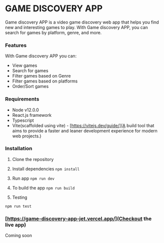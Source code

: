 # GAME DISCOVERY APP

Game discovery APP is a video game discovery web app that helps you find new and interesting games to play. With Game discovery APP, you can search for games by platform, genre, and more.

### Features

With Game discovery APP you can:

- View games
- Search for games
- Filter games based on Genre
- Filter games based on platforms
- Order/Sort games

### Requirements

- Node v12.0.0
- React.js framework
- Typescript
- Vite(scaffolded using vite) - [https://vitejs.dev/guide/](A build tool that aims to provide a faster and leaner development experience for modern web projects.)

### Installation

1. Clone the repository

2. Install dependencies
   `npm install`

3. Run app
   `npm run dev`

4. To build the app
   `npm run build`

5. Testing

`npm run test`

### [https://game-discovery-app-jet.vercel.app/](Checkout the live app)

Coming soon
